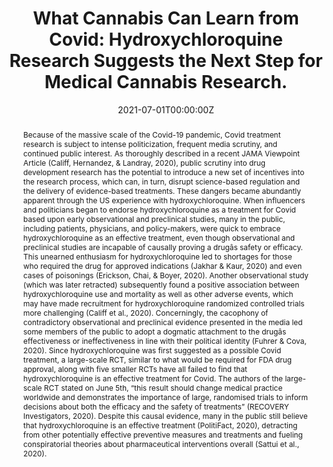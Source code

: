 ---
title: "What Cannabis Can Learn from Covid: Hydroxychloroquine Research Suggests the Next Step for Medical Cannabis Research."

authors:
- "admin"
date: "2021-07-01T00:00:00Z"
doi: "10.1016/j.drugpo.2021.103133"
venue: "International Journal of Drug Policy"
publishDate: "2017-01-01T00:00:00Z"
publication_types: ["2"]
abstract: "Because of the massive scale of the Covid-19 pandemic, Covid treatment research is subject to intense politicization, frequent media scrutiny, and continued public interest. As thoroughly described in a recent JAMA Viewpoint Article (Califf, Hernandez, & Landray, 2020), public scrutiny into drug development research has the potential to introduce a new set of incentives into the research process, which can, in turn, disrupt science-based regulation and the delivery of evidence-based treatments. These dangers became abundantly apparent through the US experience with hydroxychloroquine. When influencers and politicians began to endorse hydroxychloroquine as a treatment for Covid based upon early observational and preclinical studies, many in the public, including patients, physicians, and policy-makers, were quick to embrace hydroxychloroquine as an effective treatment, even though observational and preclinical studies are incapable of causally proving a drugâs safety or efficacy. This unearned enthusiasm for hydroxychloroquine led to shortages for those who required the drug for approved indications (Jakhar & Kaur, 2020) and even cases of poisonings (Erickson, Chai, & Boyer, 2020). Another observational study (which was later retracted) subsequently found a positive association between hydroxychloroquine use and mortality as well as other adverse events, which may have made recruitment for hydroxychloroquine randomized controlled trials more challenging (Califf et al., 2020). Concerningly, the cacophony of contradictory observational and preclinical evidence presented in the media led some members of the public to adopt a dogmatic attachment to the drugâs effectiveness or ineffectiveness in line with their political identity (Fuhrer & Cova, 2020). Since hydroxychloroquine was first suggested as a possible Covid treatment, a large-scale RCT, similar to what would be required for FDA drug approval, along with five smaller RCTs have all failed to find that hydroxychloroquine is an effective treatment for Covid. The authors of the large-scale RCT stated on June 5th, “this result should change medical practice worldwide and demonstrates the importance of large, randomised trials to inform decisions about both the efficacy and the safety of treatments” (RECOVERY Investigators, 2020). Despite this causal evidence, many in the public still believe that hydroxychloroquine is an effective treatment (PolitiFact, 2020), detracting from other potentially effective preventive measures and treatments and fueling conspiratorial theories about pharmaceutical interventions overall (Sattui et al., 2020)."
summary: "Caputi, T. L. (2021). What cannabis can learn from Covid: Hydroxychloroquine research suggests the next step for medical cannabis research. International Journal of Drug Policy, 93, 103133. doi:10.1016/j.drugpo.2021.103133"
tags: 
featured: false
links:
- name: Paper Link
  url: "https://www.sciencedirect.com/science/article/pii/S0955395921000311"
url_pdf: "/files/IJDP-2021.pdf"
image:
  focal_point: ""
  preview_only: false
---